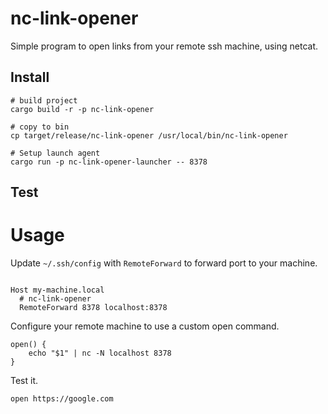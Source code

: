 # nc-link-opener

Simple program to open links from your remote ssh machine, using netcat.

## Install

```shell
# build project
cargo build -r -p nc-link-opener

# copy to bin
cp target/release/nc-link-opener /usr/local/bin/nc-link-opener 

# Setup launch agent
cargo run -p nc-link-opener-launcher -- 8378 
```

## Test

# Usage

Update `~/.ssh/config` with `RemoteForward` to forward port to your machine.

```shell

Host my-machine.local
  # nc-link-opener
  RemoteForward 8378 localhost:8378
```

Configure your remote machine to use a custom open command.

```shell
open() {
    echo "$1" | nc -N localhost 8378
}
```

Test it.

```shell
open https://google.com
```
